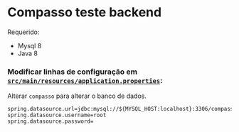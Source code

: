 # Compasso teste backend
Requerido:
   - Mysql 8
   - Java 8
   
### Modificar linhas de configuração em [```src/main/resources/application.properties```](https://github.com/TroniPM/compasso-teste-backend/blob/master/src/main/resources/application.properties):
Alterar ```compasso``` para alterar o banco de dados.

```
spring.datasource.url=jdbc:mysql://${MYSQL_HOST:localhost}:3306/compasso
spring.datasource.username=root
spring.datasource.password=
```

